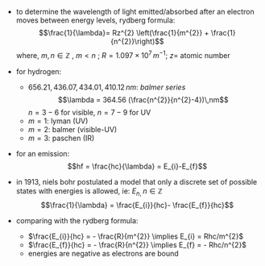 - to determine the wavelength of light emitted/absorbed after an electron moves between energy levels, rydberg formula: $$\frac{1}{\lambda}= Rz^{2} \left(\frac{1}{m^{2}} + \frac{1}{n^{2}}\right)$$
	where, $m, n \in \mathbb Z$ , $m<n$ ; $R=1.097\times10^{7}\, m^{-1}$; ${} z=$ atomic number

- for hydrogen:
	- $656.21, 436.07, 434.01, 410.12 \, nm:$ *balmer series*
	$$\lambda = 364.56 (\frac{n^{2}}{n^{2}-4})\,nm$$
		$n=3-6$ for visible, $n=7-9$ for UV
	- $m=1:$ lyman (UV)
	- ${} m=2:$ balmer (visible-UV)
	- ${} m=3:$ paschen (IR)

- for an emission: $$hf = \frac{hc}{\lambda} = E_{i}-E_{f}$$
- in $1913$, niels bohr postulated a model that only a discrete set of possible states with energies is allowed, ie: $E_{n,\;}n\in \mathbb Z$ 
$$\frac{1}{\lambda} = \frac{E_{i}}{hc}- \frac{E_{f}}{hc}$$
- comparing with the rydberg formula: 
	- $\frac{E_{i}}{hc} = - \frac{R}{m^{2}} \implies E_{i} = Rhc/m^{2}$
	- $\frac{E_{f}}{hc} = - \frac{R}{n^{2}} \implies E_{f} = - Rhc/n^{2}$
	- energies are negative as electrons are bound
